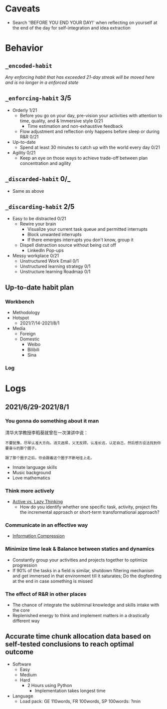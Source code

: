 # Caveats
- Search '!BEFORE YOU END YOUR DAY!' when reflecting on yourself at the end of the day for self-integration and idea extraction
# Behavior

## `_encoded-habit`
*Any enforcing habit that has exceeded 21-day streak will be moved here and is no longer in a enforced state*
## `_enforcing-habit` 3/5
- Orderly 1/21
  - Before you go on your day, pre-vision your activities with attention to time, quality, and  & Immersive style 0/21
    - Time estimation and non-exhaustive feedback
  - Flow adjustment and reflection only happens before sleep or during R&R 0/21
- Up-to-date
  - Spend at least 30 minutes to catch up with the world every day 0/21
- Agility 0/21
  - Keep an eye on those ways to achieve trade-off between plan concentration and agility
## `_discarded-habit` 0/_
- Same as above
## `_discarding-habit` 2/5
- Easy to be distracted 0/21
  - Rewire your brain
    - Visualize your current task queue and permitted interrupts
    - Block unwanted interrupts
    - If there emerges interrupts you don't know, group it
  - Dispell distraction source without being cut off
    - LinkedIn Pop-ups
- Messy workplace 0/21
  - Unstructured Work Email 0/1
  - Unstructured learning strategy 0/1
  - Unstructure learning Roadmap 0/1

## Up-to-date habit plan
### Workbench
- Methodology
- Hotspot
  - 2021/7/14-2021/8/1
- Media
  - Foreign
  - Domestic
    - Weibo
    - Bilibili
    - Sina
### Log

# Logs


## 2021/6/29-2021/8/1
### You gonna do something about it man
清华大学教授李稻葵就曾在一次演讲中说：

```
不要犹豫，尽早认准大方向。消灭选择，义无反顾，认准长远，认定自己，然后想方设法找到你要奋斗的那个圈子。

跟了那个圈子之后，你会跟着这个圈子不断地往上走。
```

- Innate language skills
- Music background
- Love mathematics


### Think more actively

- [Active vs. Lazy Thinking](https://alexw.substack.com/p/active-vs-lazy-thinking)
    - How do you identify whether one specific task, activity, project fits the incremental approach or short-term transformational approach?
### Communicate in an effective way
- [Information Compression](https://alexw.substack.com/p/information-compression)

### Minimize time leak & Balance between statics and dynamics
- Constantly group your activities and projects together to optimize progression
- If 90% of the tasks in a field is similar, shutdown filtering mechanism and get immersed in that environment till it saturates; Do the dogfeeding at the end in case something is missed
### The effect of R&R in other places
- The chance of integrate the subliminal knowledge and skills intake with the core
- Replenished energy to think and implement matters in a drastically different way


## **Accurate** time chunk allocation data based on self-tested conclusions to reach optimal outcome
- Software
    - Easy
    - Medium
    - Hard
      - 2 Hours using Python
        - Implementation takes longest time
- Language
  - Load pack: GE 110words, FR 100words, SP 100words: ?min